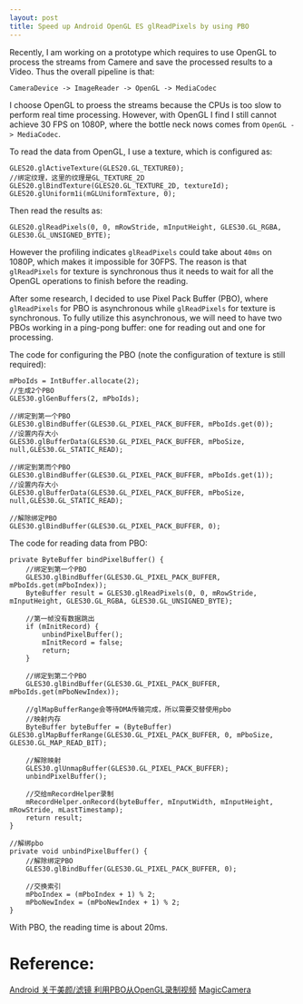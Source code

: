 ```yaml
---
layout: post
title: Speed up Android OpenGL ES glReadPixels by using PBO
---
```


Recently, I am working on a prototype which requires to use OpenGL to process the streams from Camere and save the processed results to a Video. Thus the overall pipeline is that:

```
CameraDevice -> ImageReader -> OpenGL -> MediaCodec
```

I choose OpenGL to proess the streams because the CPUs is too slow to perform real time processing. However, with OpenGL I find I still cannot achieve 30 FPS on 1080P, where the bottle neck nows comes from `OpenGL -> MediaCodec`. 

To read the data from OpenGL, I use a texture, which is configured as:
```
GLES20.glActiveTexture(GLES20.GL_TEXTURE0);
//绑定纹理，这里的纹理是GL_TEXTURE_2D
GLES20.glBindTexture(GLES20.GL_TEXTURE_2D, textureId);
GLES20.glUniform1i(mGLUniformTexture, 0);
```

Then read the results as:
```
GLES20.glReadPixels(0, 0, mRowStride, mInputHeight, GLES30.GL_RGBA, GLES30.GL_UNSIGNED_BYTE);
```

However the profiling indicates `glReadPixels` could take about `40ms` on 1080P, which makes it impossible for 30FPS. The reason is that `glReadPixels` for texture is synchronous thus it needs to wait for all the OpenGL operations to finish before the reading.

After some research, I decided to use Pixel Pack Buffer (PBO), where `glReadPixels` for PBO is asynchronous while `glReadPixels` for texture is synchronous. To fully utilize this asynchronous, we will need to have two PBOs working in a ping-pong buffer: one for reading out and one for processing. 

The code for configuring the PBO (note the configuration of texture is still required):
```
mPboIds = IntBuffer.allocate(2);
//生成2个PBO
GLES30.glGenBuffers(2, mPboIds);

//绑定到第一个PBO
GLES30.glBindBuffer(GLES30.GL_PIXEL_PACK_BUFFER, mPboIds.get(0));
//设置内存大小
GLES30.glBufferData(GLES30.GL_PIXEL_PACK_BUFFER, mPboSize, null,GLES30.GL_STATIC_READ);

//绑定到第而个PBO
GLES30.glBindBuffer(GLES30.GL_PIXEL_PACK_BUFFER, mPboIds.get(1));
//设置内存大小
GLES30.glBufferData(GLES30.GL_PIXEL_PACK_BUFFER, mPboSize, null,GLES30.GL_STATIC_READ);

//解除绑定PBO
GLES30.glBindBuffer(GLES30.GL_PIXEL_PACK_BUFFER, 0);
```

The code for reading data from PBO:
```
private ByteBuffer bindPixelBuffer() {
    //绑定到第一个PBO
    GLES30.glBindBuffer(GLES30.GL_PIXEL_PACK_BUFFER, mPboIds.get(mPboIndex));
    ByteBuffer result = GLES30.glReadPixels(0, 0, mRowStride, mInputHeight, GLES30.GL_RGBA, GLES30.GL_UNSIGNED_BYTE);

    //第一帧没有数据跳出
    if (mInitRecord) {
        unbindPixelBuffer();
        mInitRecord = false;
        return;
    }

    //绑定到第二个PBO
    GLES30.glBindBuffer(GLES30.GL_PIXEL_PACK_BUFFER, mPboIds.get(mPboNewIndex));

    //glMapBufferRange会等待DMA传输完成，所以需要交替使用pbo
    //映射内存
    ByteBuffer byteBuffer = (ByteBuffer) GLES30.glMapBufferRange(GLES30.GL_PIXEL_PACK_BUFFER, 0, mPboSize, GLES30.GL_MAP_READ_BIT);

    //解除映射
    GLES30.glUnmapBuffer(GLES30.GL_PIXEL_PACK_BUFFER);
    unbindPixelBuffer();

    //交给mRecordHelper录制
    mRecordHelper.onRecord(byteBuffer, mInputWidth, mInputHeight, mRowStride, mLastTimestamp);
    return result;
}

//解绑pbo
private void unbindPixelBuffer() {
    //解除绑定PBO
    GLES30.glBindBuffer(GLES30.GL_PIXEL_PACK_BUFFER, 0);

    //交换索引
    mPboIndex = (mPboIndex + 1) % 2;
    mPboNewIndex = (mPboNewIndex + 1) % 2;
}
```

With PBO, the reading time is about 20ms.

# Reference:
[Android 关于美颜/滤镜 利用PBO从OpenGL录制视频](http://www.jianshu.com/p/3bc4db687546)
[MagicCamera](https://github.com/wuhaoyu1990/MagicCamera)

